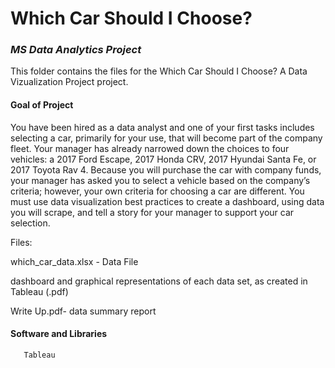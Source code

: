 # Which Car Should I Choose? 

### *MS Data Analytics Project*

This folder contains the files for the Which Car Should I Choose? A Data Vizualization Project project. 


#### Goal of Project

You have been hired as a data analyst and one of your first tasks includes selecting a car, primarily for your use, that will become part of the company fleet. Your manager has already narrowed down the choices to four vehicles: a 2017 Ford Escape, 2017 Honda CRV, 2017 Hyundai Santa Fe, or 2017 Toyota Rav 4. Because you will purchase the car with company funds, your manager has asked you to select a vehicle based on the company’s criteria; however, your own criteria for choosing a car are different. You must use data visualization best practices to create a dashboard, using data you will scrape, and tell a story for your manager to support your car selection.

Files: 

which_car_data.xlsx - Data File

dashboard and graphical representations of each data set, as created in Tableau (.pdf)

Write Up.pdf- data summary report

#### Software and Libraries

       Tableau
